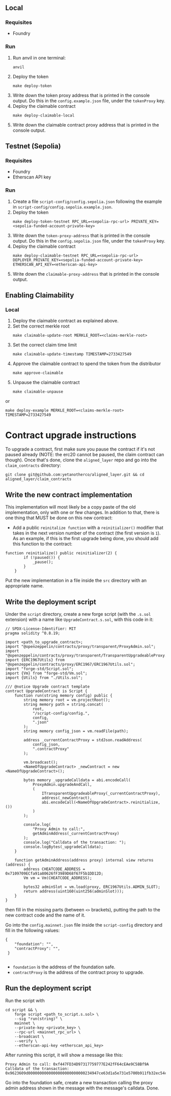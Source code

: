 #

## Local

### Requisites

- Foundry

### Run

1. Run anvil in one terminal:
   ```
   anvil
   ```
2. Deploy the token
   ```
   make deploy-token
   ```
3. Write down the token proxy address that is printed in the console output. Do this in the `config.example.json` file, under the `tokenProxy` key.
4. Deploy the claimable contract
   ```
   make deploy-claimable-local
   ```
5. Write down the claimable contract proxy address that is printed in the console output.

## Testnet (Sepolia)

### Requisites

- Foundry
- Etherscan API key

### Run

1. Create a file `script-config/config.sepolia.json` following the example in `script-config/config.sepolia.example.json`.
2. Deploy the token
   ```
   make deploy-token-testnet RPC_URL=<sepolia-rpc-url> PRIVATE_KEY=<sepolia-funded-account-private-key>
   ```
3. Write down the `token-proxy-address` that is printed in the console output. Do this in the `config.sepolia.json` file, under the `tokenProxy` key.
4. Deploy the claimable contract
   ```
   make deploy-claimable-testnet RPC_URL=<sepolia-rpc-url> DEPLOYER_PRIVATE_KEY=<sepolia-funded-account-private-key> ETHERSCAN_API_KEY=<etherscan-api-key>
   ```
5. Write down the `claimable-proxy-address` that is printed in the console output.

## Enabling Claimability

### Local

1. Deploy the claimable contract as explained above.
2. Set the correct merkle root
   ```
   make claimable-update-root MERKLE_ROOT=<claims-merkle-root>
   ```
3. Set the correct claim time limit
   ```
   make claimable-update-timestamp TIMESTAMP=2733427549
   ```
4. Approve the claimable contract to spend the token from the distributor
   ```
   make approve-claimable
   ```
5. Unpause the claimable contract
   ```
   make claimable-unpause
   ```

or

```
make deploy-example MERKLE_ROOT=<claims-merkle-root> TIMESTAMP=2733427549
```

# Contract upgrade instructions

To upgrade a contract, first make sure you pause the contract if it's not paused already (NOTE: the erc20 cannot be paused, the claim contract can though). Once that's done, clone the `aligned_layer` repo and go into the `claim_contracts` directory:

```
git clone git@github.com:yetanotherco/aligned_layer.git && cd aligned_layer/claim_contracts
```

## Write the new contract implementation

This implementation will most likely be a copy paste of the old implementation, only with one or few changes. In addition to that, there is one thing that MUST be done on this new contract:

- Add a public `reinitalize function` with a `reinitializer()` modifier that takes in the next version number of the contract (the first version is `1`). As an example, if this is the first upgrade being done, you should add this function to the contract:

```solidity
function reinitialize() public reinitializer(2) {
        if (!paused()) {
            _pause();
        }
    }
```

Put the new implementation in a file inside the `src` directory with an appropriate name.


## Write the deployment script

Under the `script` directory, create a new forge script (with the `.s.sol` extension) with a name like `UpgradeContract.s.sol`, with this code in it:

```solidity
// SPDX-License-Identifier: MIT
pragma solidity ^0.8.19;

import <path_to_upgrade_contract>;
import "@openzeppelin/contracts/proxy/transparent/ProxyAdmin.sol";
import "@openzeppelin/contracts/proxy/transparent/TransparentUpgradeableProxy.sol";
import {ERC1967Utils} from "@openzeppelin/contracts/proxy/ERC1967/ERC1967Utils.sol";
import "forge-std/Script.sol";
import {Vm} from "forge-std/Vm.sol";
import {Utils} from "./Utils.sol";

/// @notice Upgrade contract template
contract UpgradeContract is Script {
    function run(string memory config) public {
        string memory root = vm.projectRoot();
        string memory path = string.concat(
            root,
            "/script-config/config.",
            config,
            ".json"
        );
        string memory config_json = vm.readFile(path);

        address _currentContractProxy = stdJson.readAddress(
            config_json,
            ".contractProxy"
        );

        vm.broadcast();
        <NameOfUpgradeContract> _newContract = new <NameOfUpgradeContract>();

        bytes memory _upgradeCalldata = abi.encodeCall(
            ProxyAdmin.upgradeAndCall,
            (
                ITransparentUpgradeableProxy(_currentContractProxy),
                address(_newContract),
                abi.encodeCall(<NameOfUpgradeContract>.reinitialize, ())
            )
        );

        console.log(
            "Proxy Admin to call:",
            getAdminAddress(_currentContractProxy)
        );
        console.log("Calldata of the transaction: ");
        console.logBytes(_upgradeCalldata);
    }

    function getAdminAddress(address proxy) internal view returns (address) {
        address CHEATCODE_ADDRESS = 0x7109709ECfa91a80626fF3989D68f67F5b1DD12D;
        Vm vm = Vm(CHEATCODE_ADDRESS);

        bytes32 adminSlot = vm.load(proxy, ERC1967Utils.ADMIN_SLOT);
        return address(uint160(uint256(adminSlot)));
    }
}

```

then fill in the missing parts (between `<>` brackets), putting the path to the new contract code and the name of it.

Go into the `config.mainnet.json` file inside the `script-config` directory and fill in the following values:


```
{
    "foundation": "",
    "contractProxy": "",
 }
  
```

- `foundation` is the address of the foundation safe.
- `contractProxy` is the address of the contract proxy to upgrade.


## Run the deployment script

Run the script with

```
cd script && \
	forge script <path_to_script.s.sol> \
	--sig "run(string)" \
	mainnet \
	--private-key <private_key> \
	--rpc-url <mainnet_rpc_url> \
	--broadcast \
	--verify \
	--etherscan-api-key <etherscan_api_key>
```

After running this script, it will show a message like this:


```
Proxy Admin to call: 0xf447FD34D97317759777E242fF64cEAe9C58Bf9A
Calldata of the transaction:
0x9623609d0000000000000000000000000234947ce63d1a5e731e5700b911fb32ec54c3c3000000000000000000000000f7ac74dbc77e1afda093598c912a6b082dabc31a000000000000000000000000000000000000000000000000000000000000006000000000000000000000000000000000000000000000000000000000000000046c2eb35000000000000000000000000000000000000000000000000000000000
```

Go into the foundation safe, create a new transaction calling the proxy admin address shown in the message with the message's calldata. Done.
